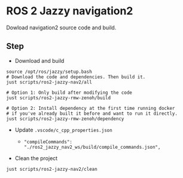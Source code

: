 # ROS 2 Jazzy navigation2

Dowload navigation2 source code and build.

## Step

* Download and build

```shell
source /opt/ros/jazzy/setup.bash
# Download the code and dependencies. Then build it.
just scripts/ros2-jazzy-nav2/all

# Option 1: Only build after modifying the code
just scripts/ros2-jazzy-rmw-zenoh/build

# Option 2: Install dependency at the first time running docker
# if you've already built it before and want to run it directly.
just scripts/ros2-jazzy-rmw-zenoh/dependency
```

* Update `.vscode/c_cpp_properties.json`

  * `"compileCommands": "./ros2_jazzy_nav2_ws/build/compile_commands.json",`

* Clean the project

```shell
just scripts/ros2-jazzy-nav2/clean
```
